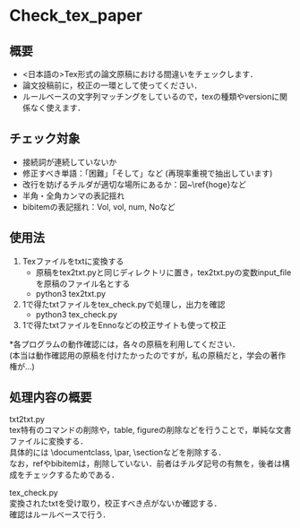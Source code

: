# Check_tex_paper

## 概要
- &lt;日本語の>Tex形式の論文原稿における間違いをチェックします．   
- 論文投稿前に，校正の一環として使ってください．
- ルールベースの文字列マッチングをしているので，texの種類やversionに関係なく使えます．

## チェック対象
- 接続詞が連続していないか
- 修正すべき単語：「困難」「そして」など (再現率重視で抽出しています)
- 改行を妨げるチルダが適切な場所にあるか：図~\ref{hoge}など
- 半角・全角カンマの表記揺れ
- bibitemの表記揺れ：Vol, vol, num, Noなど

## 使用法
1. Texファイルをtxtに変換する  
   - 原稿をtex2txt.pyと同じディレクトリに置き，tex2txt.pyの変数input_fileを原稿のファイル名とする
   - python3 tex2txt.py  
2. 1で得たtxtファイルをtex_check.pyで処理し，出力を確認
   - python3 tex_check.py
4. 1で得たtxtファイルをEnnoなどの校正サイトも使って校正
  
*各プログラムの動作確認には，各々の原稿を利用してください．  
(本当は動作確認用の原稿を付けたかったのですが，私の原稿だと，学会の著作権が...)

## 処理内容の概要
txt2txt.py  
tex特有のコマンドの削除や，table, figureの削除などを行うことで，単純な文書ファイルに変換する．  
具体的には \documentclass, \par, \sectionなどを削除する．  
なお，refやbibitemは，削除していない．前者はチルダ記号の有無を，後者は構成をチェックするためである．  
  
tex_check.py  
変換されたtxtを受け取り，校正すべき点がないか確認する．  
確認はルールベースで行う．
